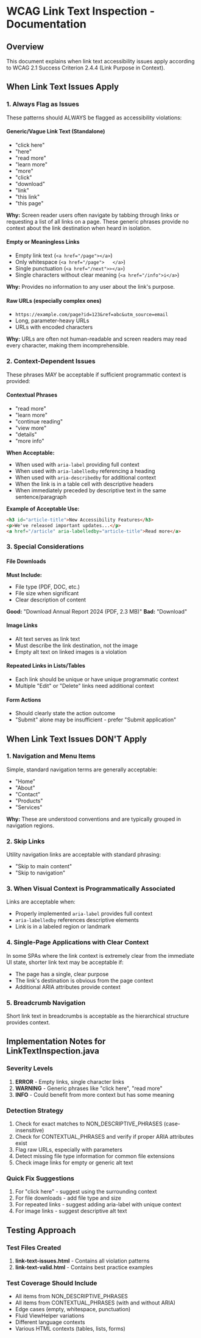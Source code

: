 # WCAG Link Text Inspection - Documentation

## Overview
This document explains when link text accessibility issues apply according to WCAG 2.1 Success Criterion 2.4.4 (Link Purpose in Context).

## When Link Text Issues Apply

### 1. **Always Flag as Issues**
These patterns should ALWAYS be flagged as accessibility violations:

#### Generic/Vague Link Text (Standalone)
- "click here"
- "here"  
- "read more"
- "learn more"
- "more"
- "click"
- "download"
- "link"
- "this link"
- "this page"

**Why:** Screen reader users often navigate by tabbing through links or requesting a list of all links on a page. These generic phrases provide no context about the link destination when heard in isolation.

#### Empty or Meaningless Links
- Empty link text (`<a href="/page"></a>`)
- Only whitespace (`<a href="/page">   </a>`)
- Single punctuation (`<a href="/next">></a>`)
- Single characters without clear meaning (`<a href="/info">i</a>`)

**Why:** Provides no information to any user about the link's purpose.

#### Raw URLs (especially complex ones)
- `https://example.com/page?id=123&ref=abc&utm_source=email`
- Long, parameter-heavy URLs
- URLs with encoded characters

**Why:** URLs are often not human-readable and screen readers may read every character, making them incomprehensible.

### 2. **Context-Dependent Issues**

These phrases MAY be acceptable if sufficient programmatic context is provided:

#### Contextual Phrases
- "read more"
- "learn more"
- "continue reading"
- "view more"
- "details"
- "more info"

**When Acceptable:**
- When used with `aria-label` providing full context
- When used with `aria-labelledby` referencing a heading
- When used with `aria-describedby` for additional context
- When the link is in a table cell with descriptive headers
- When immediately preceded by descriptive text in the same sentence/paragraph

**Example of Acceptable Use:**
```html
<h3 id="article-title">New Accessibility Features</h3>
<p>We've released important updates...</p>
<a href="/article" aria-labelledby="article-title">Read more</a>
```

### 3. **Special Considerations**

#### File Downloads
**Must Include:**
- File type (PDF, DOC, etc.)
- File size when significant
- Clear description of content

**Good:** "Download Annual Report 2024 (PDF, 2.3 MB)"
**Bad:** "Download"

#### Image Links
- Alt text serves as link text
- Must describe the link destination, not the image
- Empty alt text on linked images is a violation

#### Repeated Links in Lists/Tables
- Each link should be unique or have unique programmatic context
- Multiple "Edit" or "Delete" links need additional context

#### Form Actions
- Should clearly state the action outcome
- "Submit" alone may be insufficient - prefer "Submit application"

## When Link Text Issues DON'T Apply

### 1. **Navigation and Menu Items**
Simple, standard navigation terms are generally acceptable:
- "Home"
- "About"
- "Contact"
- "Products"
- "Services"

**Why:** These are understood conventions and are typically grouped in navigation regions.

### 2. **Skip Links**
Utility navigation links are acceptable with standard phrasing:
- "Skip to main content"
- "Skip to navigation"

### 3. **When Visual Context is Programmatically Associated**
Links are acceptable when:
- Properly implemented `aria-label` provides full context
- `aria-labelledby` references descriptive elements
- Link is in a labeled region or landmark

### 4. **Single-Page Applications with Clear Context**
In some SPAs where the link context is extremely clear from the immediate UI state, shorter link text may be acceptable if:
- The page has a single, clear purpose
- The link's destination is obvious from the page context
- Additional ARIA attributes provide context

### 5. **Breadcrumb Navigation**
Short link text in breadcrumbs is acceptable as the hierarchical structure provides context.

## Implementation Notes for LinkTextInspection.java

### Severity Levels
1. **ERROR** - Empty links, single character links
2. **WARNING** - Generic phrases like "click here", "read more"
3. **INFO** - Could benefit from more context but has some meaning

### Detection Strategy
1. Check for exact matches to NON_DESCRIPTIVE_PHRASES (case-insensitive)
2. Check for CONTEXTUAL_PHRASES and verify if proper ARIA attributes exist
3. Flag raw URLs, especially with parameters
4. Detect missing file type information for common file extensions
5. Check image links for empty or generic alt text

### Quick Fix Suggestions
1. For "click here" - suggest using the surrounding context
2. For file downloads - add file type and size
3. For repeated links - suggest adding aria-label with unique context
4. For image links - suggest descriptive alt text

## Testing Approach

### Test Files Created
1. **link-text-issues.html** - Contains all violation patterns
2. **link-text-valid.html** - Contains best practice examples

### Test Coverage Should Include
- All items from NON_DESCRIPTIVE_PHRASES
- All items from CONTEXTUAL_PHRASES (with and without ARIA)
- Edge cases (empty, whitespace, punctuation)
- Fluid ViewHelper variations
- Different language contexts
- Various HTML contexts (tables, lists, forms)